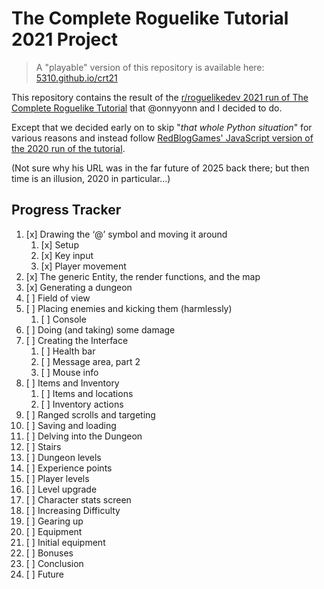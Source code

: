 # The Complete Roguelike Tutorial 2021 Project

> A "playable" version of this repository is available here: [5310.github.io/crt21](https://5310.github.io/crt21)

This repository contains the result of the [r/roguelikedev 2021 run of The Complete Roguelike Tutorial](https://www.reddit.com/r/roguelikedev/comments/o5x585/roguelikedev_does_the_complete_roguelike_tutorial/) that @onnyyonn and I decided to do.

Except that we decided early on to skip "_that whole Python situation_" for various reasons and instead follow [RedBlogGames' JavaScript version of the 2020 run of the tutorial](https://www.redblobgames.com/x/2025-roguelike-dev/).

(Not sure why his URL was in the far future of 2025 back there; but then time is an illusion, 2020 in particular...)

## Progress Tracker

1. [x] Drawing the ‘@’ symbol and moving it around
   1. [x] Setup
   2. [x] Key input
   3. [x] Player movement
2. [x] The generic Entity, the render functions, and the map
3. [x] Generating a dungeon
4. [ ] Field of view
5. [ ] Placing enemies and kicking them (harmlessly)
   1. [ ] Console
6. [ ] Doing (and taking) some damage
7. [ ] Creating the Interface
   1. [ ] Health bar
   2. [ ] Message area, part 2
   3. [ ] Mouse info
8. [ ] Items and Inventory
   1. [ ] Items and locations
   2. [ ] Inventory actions
9. [ ] Ranged scrolls and targeting
10. [ ] Saving and loading
11. [ ] Delving into the Dungeon
12. [ ] Stairs
13. [ ] Dungeon levels
14. [ ] Experience points
15. [ ] Player levels
16. [ ] Level upgrade
17. [ ] Character stats screen
18. [ ] Increasing Difficulty
19. [ ] Gearing up
20. [ ] Equipment
21. [ ] Initial equipment
22. [ ] Bonuses
23. [ ] Conclusion
24. [ ] Future
